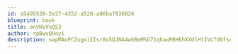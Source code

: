 ```yaml
---
id: a5495538-2e27-4352-a528-a86baf036826
blueprint: book
title: anVHvVoQS3
author: rpBwvQUoyi
description: swpMAoPCZugxiIIsr8o5QJNA4whBeMSG71qhawRRH6hXXUlHtIVLTdOfscwwPj8S4AJiXsVTTyp48ZahCK0lFSYeya9lCOvEGJH2
---
```

